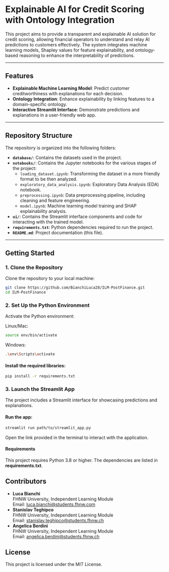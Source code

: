 # Explainable AI for Credit Scoring with Ontology Integration

This project aims to provide a transparent and explainable AI solution for credit scoring, allowing financial operators to understand and relay AI predictions to customers effectively. The system integrates machine learning models, Shapley values for feature explainability, and ontology-based reasoning to enhance the interpretability of predictions.

---

## Features

- **Explainable Machine Learning Model**: Predict customer creditworthiness with explanations for each decision.
- **Ontology Integration**: Enhance explainability by linking features to a domain-specific ontology.
- **Interactive Streamlit Interface**: Demonstrate predictions and explanations in a user-friendly web app.

---

## Repository Structure

The repository is organized into the following folders:

- **`database/`**: Contains the datasets used in the project.
- **`notebooks/`**: Contains the Jupyter notebooks for the various stages of the project:
  - `loading_dataset.ipynb`: Transforming the dataset in a more friendly format to be then analyzed.
  - `exploratory_data_analysis.ipynb`: Exploratory Data Analysis (EDA) notebook.
  - `preprocessing.ipynb`: Data preprocessing pipeline, including cleaning and feature engineering.
  - `model.ipynb`: Machine learning model training and SHAP explainability analysis.
- **`ui/`**: Contains the Streamlit interface components and code for interacting with the trained model.
- **`requirements.txt`**: Python dependencies required to run the project.
- **`README.md`**: Project documentation (this file).

---

## Getting Started

### 1. Clone the Repository

Clone the repository to your local machine:

```bash
git clone https://github.com/BianchiLuca28/ILM-PostFinance.git
cd ILM-PostFinance
```

### 2. Set Up the Python Environment

Activate the Python environment:

Linux/Mac:

```bash
source env/bin/activate
```

Windows:

```bash
.\env\Scripts\activate
```

#### Install the required libraries:

```bash
pip install -r requirements.txt
```

### 3. Launch the Streamlit App

The project includes a Streamlit interface for showcasing predictions and explanations.

#### Run the app:

```bash
streamlit run path/to/streamlit_app.py
```

Open the link provided in the terminal to interact with the application.

#### Requirements

This project requires Python 3.8 or higher. The dependencies are listed in **requirements.txt**.

## Contributors

- **Luca Bianchi**  
  FHNW University, Independent Learning Module  
  Email: luca.bianchi@students.fhnw.com
- **Stanislav Teghipco**  
  FHNW University, Independent Learning Module  
  Email: stanislav.teghipco@students.fhnw.ch
- **Angelica Berdini**  
  FHNW University, Independent Learning Module  
  Email: angelica.berdini@students.fhnw.ch

## License

This project is licensed under the MIT License.
